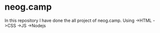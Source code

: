 # neog.camp
In this repository I have done the all project of neog.camp.
Using 
->HTML
->CSS
->JS
->Nodejs
